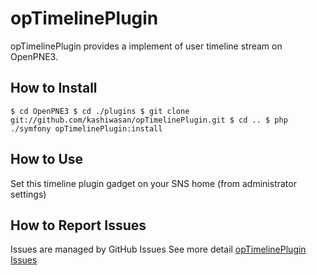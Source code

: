 opTimelinePlugin
================

opTimelinePlugin provides a implement of user timeline stream on OpenPNE3.


How to Install
--------------

`$ cd OpenPNE3
$ cd ./plugins
$ git clone git://github.com/kashiwasan/opTimelinePlugin.git
$ cd ..
$ php ./symfony opTimelinePlugin:install`


How to Use
----------

Set this timeline plugin gadget on your SNS home (from administrator settings)


How to Report Issues
--------------------

Issues are managed by GitHub Issues
See more detail [opTimelinePlugin Issues](https://github.com/kashiwasan/opTimelinePlugin/isseus)

